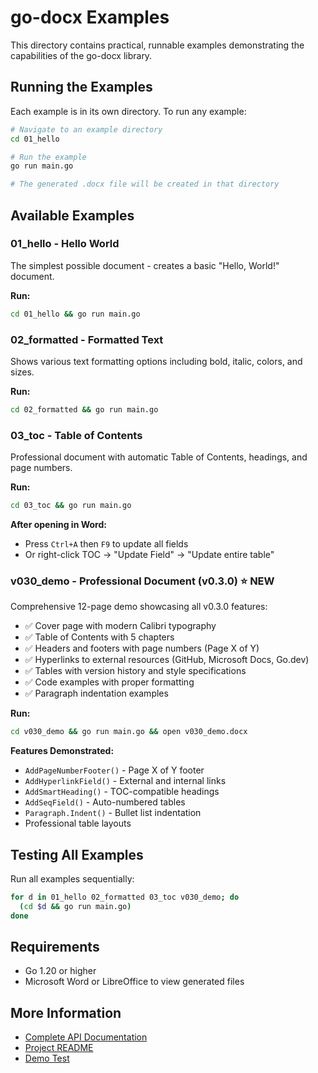 # go-docx Examples

This directory contains practical, runnable examples demonstrating the capabilities of the go-docx library.

## Running the Examples

Each example is in its own directory. To run any example:

```bash
# Navigate to an example directory
cd 01_hello

# Run the example
go run main.go

# The generated .docx file will be created in that directory
```

## Available Examples

### 01_hello - Hello World
The simplest possible document - creates a basic "Hello, World!" document.

**Run:**
```bash
cd 01_hello && go run main.go
```

### 02_formatted - Formatted Text
Shows various text formatting options including bold, italic, colors, and sizes.

**Run:**
```bash
cd 02_formatted && go run main.go
```

### 03_toc - Table of Contents
Professional document with automatic Table of Contents, headings, and page numbers.

**Run:**
```bash
cd 03_toc && go run main.go
```

**After opening in Word:**
- Press `Ctrl+A` then `F9` to update all fields
- Or right-click TOC → "Update Field" → "Update entire table"

### v030_demo - Professional Document (v0.3.0) ⭐ NEW
Comprehensive 12-page demo showcasing all v0.3.0 features:
- ✅ Cover page with modern Calibri typography
- ✅ Table of Contents with 5 chapters
- ✅ Headers and footers with page numbers (Page X of Y)
- ✅ Hyperlinks to external resources (GitHub, Microsoft Docs, Go.dev)
- ✅ Tables with version history and style specifications
- ✅ Code examples with proper formatting
- ✅ Paragraph indentation examples

**Run:**
```bash
cd v030_demo && go run main.go && open v030_demo.docx
```

**Features Demonstrated:**
- `AddPageNumberFooter()` - Page X of Y footer
- `AddHyperlinkField()` - External and internal links
- `AddSmartHeading()` - TOC-compatible headings
- `AddSeqField()` - Auto-numbered tables
- `Paragraph.Indent()` - Bullet list indentation
- Professional table layouts

## Testing All Examples

Run all examples sequentially:

```bash
for d in 01_hello 02_formatted 03_toc v030_demo; do
  (cd $d && go run main.go)
done
```

## Requirements

- Go 1.20 or higher
- Microsoft Word or LibreOffice to view generated files

## More Information

- [Complete API Documentation](../docs/API_DOCUMENTATION.md)
- [Project README](../README.md)
- [Demo Test](../demo_test.go)
